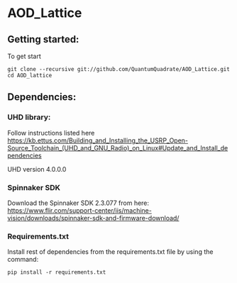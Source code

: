 # AOD_Lattice

## Getting started:
To get start
```
git clone --recursive git://github.com/QuantumQuadrate/AOD_Lattice.git
cd AOD_lattice
```

## Dependencies:
### UHD library:
Follow instructions listed here https://kb.ettus.com/Building_and_Installing_the_USRP_Open-Source_Toolchain_(UHD_and_GNU_Radio)_on_Linux#Update_and_Install_dependencies

UHD version 4.0.0.0

### Spinnaker SDK
Download the Spinnaker SDK 2.3.077 from here: https://www.flir.com/support-center/iis/machine-vision/downloads/spinnaker-sdk-and-firmware-download/

### Requirements.txt
Install rest of dependencies from the requirements.txt file by using the command:
```
pip install -r requirements.txt
```
